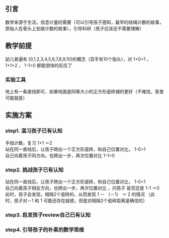 ## 引言 
数学来源于生活，信息计量的需要（可以引导孩子感知，最早的结绳计数的故事，原始人在骨头上划痕计数的故事），引导科研（孩子应该还不需要理解）    

## 教学前提
幼儿普遍有 [0,1,2,3,4,5,6,7,8,9,10]的概念（双手有10个指头），对 1+0=1 ， 1+1=2 ， 1-1=0 都能很快的反应了

### 实验工具
地上有一条直线即可，如果地面是同等大小的正方形瓷砖铺的更好（不难找，家里可能就是）

## 实施方案
### step1. 温习孩子已有认知
手指计数，复习 1+1 ＝2   
站在同一直线后，让孩子跨出一个正方形瓷砖，和自己位置对比， 1-0=1   
自己向着孩子同方向，也跨出一步，再次位置对比 1-1=0
 
### step2. 挑战孩子已有认知
站在同一直线后，让孩子跨出一个正方形瓷砖，和自己位置对比， 1-0=1   
自己向着孩子相反方向，也跨出一步，再次位置对比 ，问孩子  是否还是 1-1 ＝0  
此时，孩子会发现，相隔2个瓷砖的，从而发现 1 － （－1） ＝ 2 的情况 （此时，孩子对－1 和 1 可能还存在疑惑，但是对相隔2个瓷砖距离是确信的）    

### step3. 启发孩子review自己已有认知
### step4. 引导孩子的朴素的数学思维
